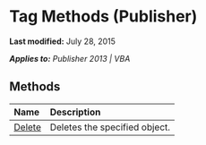 
# Tag Methods (Publisher)

 **Last modified:** July 28, 2015

 _**Applies to:** Publisher 2013 | VBA_

## Methods



|**Name**|**Description**|
|:-----|:-----|
| [Delete](9b881e23-3c40-3dc8-a0db-0963a51f6e02.md)|Deletes the specified object.|
